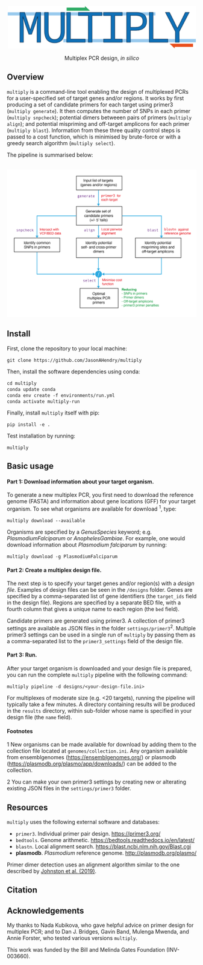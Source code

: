 <p align="center"><img src=".images/multiply-logo.png" width="500"></p>

<p align="center">Multiplex PCR design, <i>in silico</i></p>

## Overview
`multiply` is a command-line tool enabling the design of multiplexed PCRs for a user-specified set of target genes and/or regions. It works by first producing a set of candidate primers for each target using primer3 (`multiply generate`). It then computes the number of SNPs in each primer (`multiply snpcheck`); potential dimers betweeen pairs of primers (`multiply align`); and potential mispriming and off-target amplicons for each primer (`multiply blast`). Information from these three quality control steps is passed to a cost function, which is minimised by brute-force or with a greedy search algorithm (`multiply select`). 

The pipeline is summarised below:
<br></br>
<p align="center"><img src=".images/multiply-pipeline.png" width="700"></p>

## Install
First, clone the repository to your local machine:

```
git clone https://github.com/JasonAHendry/multiply
```
Then, install the software dependencies using conda:

```
cd multiply
conda update conda
conda env create -f environments/run.yml
conda activate multiply-run
```
Finally, install `multiply` itself with pip:

```
pip install -e .
```

Test installation by running:

```
multiply
```

## Basic usage

#### Part 1: Download information about your target organism.
To generate a new multiplex PCR, you first need to download the reference genome (FASTA) and information about gene locations (GFF) for your target organism. To see what organisms are available for download $^1$, type:

```
multiply download --available
```

Organisms are specified by a *GenusSpecies* keyword; e.g. *PlasmodiumFalciparum* or *AnophelesGambiae*. For example, one would download information about *Plasmodium falciparum* by running:

```
multiply download -g PlasmodiumFalciparum

```

#### Part 2: Create a multiplex design file.
The next step is to specify your target genes and/or region(s) with a *design file*. Examples of design files can be seen in the `/designs` folder. Genes are specified by a comma-separated list of gene identifiers (the `target_ids` field in the design file). Regions are specified by a separate BED file, with a fourth column that gives a unique name to each region (the `bed` field). 

Candidate primers are generated using primer3. A collection of primer3 settings are available as JSON files in the folder `settings/primer3`$^2$. Multiple primer3 settings can be used in a single run of `multiply` by passing them as a comma-separated list to the `primer3_settings` field of the design file.


#### Part 3: Run.

After your target organism is downloaded and your design file is prepared, you can run the complete `multiply` pipeline with the following command:

```
multiply pipeline -d designs/<your-design-file.ini>

```

For multiplexes of moderate size (e.g. <20 targets), running the pipeline will typically take a few minutes. A directory containing results will be produced in the `results` directory, within sub-folder whose name is specified in your design file (the `name` field).

#### Footnotes

$1$ New organisms can be made available for download by adding them to the collection file located at `genomes/collection.ini`. Any organism available from ensemblgenomes (https://ensemblgenomes.org/) or plasmodb (https://plasmodb.org/plasmo/app/downloads/) can be added to the collection.

$2$ You can make your own primer3 settings by creating new or alterating existing JSON files in the `settings/primer3` folder. 


## Resources
`multiply` uses the following external software and databases:
- `primer3`. Individual primer pair design. https://primer3.org/
- `bedtools`. Genome arithmetic. https://bedtools.readthedocs.io/en/latest/
- `blastn`. Local alignment search. https://blast.ncbi.nlm.nih.gov/Blast.cgi
- **plasmodb**. *Plasmodium* reference genome. http://plasmodb.org/plasmo/

Primer dimer detection uses an alignment algorithm similar to the one described by [Johnston et al. (2019)](https://www.nature.com/articles/s41598-018-36612-9).

## Citation


## Acknowledgements
My thanks to Nada Kubikova, who gave helpful advice on primer design for multiplex PCR; and to Dan J. Bridges, Gavin Band, Mulenga Mwenda, and Annie Forster, who tested various versions `multiply`.

This work was funded by the Bill and Melinda Gates Foundation (INV-003660).

